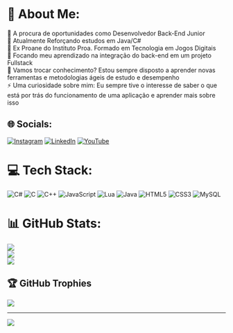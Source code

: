 # 💫 About Me:
🔭 A procura de oportunidades como Desenvolvedor Back-End Junior<br>👯  Atualmente Reforçando estudos em Java/C#<br>🤝 Ex Proane do Instituto Proa. Formado em Tecnologia em Jogos Digitais<br>🌱 Focando meu aprendizado na integração do back-end em um projeto Fullstack<br>💬 Vamos trocar conhecimento? Estou sempre disposto a aprender novas ferramentas e metodologias ágeis de estudo e desempenho<br>⚡ Uma curiosidade sobre mim: Eu sempre tive o interesse de saber o que está por trás do funcionamento de uma aplicação e aprender mais sobre isso


## 🌐 Socials:
[![Instagram](https://img.shields.io/badge/Instagram-%23E4405F.svg?logo=Instagram&logoColor=white)](https://instagram.com/https://www.instagram.com/vitin_homem) [![LinkedIn](https://img.shields.io/badge/LinkedIn-%230077B5.svg?logo=linkedin&logoColor=white)](https://linkedin.com/in/https://www.linkedin.com/in/victor-melo-4833a324a/) [![YouTube](https://img.shields.io/badge/YouTube-%23FF0000.svg?logo=YouTube&logoColor=white)](https://youtube.com/@https://www.youtube.com/channel/UCnOP4Bf259gwuUtsw39g4uA) 

# 💻 Tech Stack:
![C#](https://img.shields.io/badge/c%23-%23239120.svg?style=flat&logo=csharp&logoColor=white) ![C](https://img.shields.io/badge/c-%2300599C.svg?style=flat&logo=c&logoColor=white) ![C++](https://img.shields.io/badge/c++-%2300599C.svg?style=flat&logo=c%2B%2B&logoColor=white) ![JavaScript](https://img.shields.io/badge/javascript-%23323330.svg?style=flat&logo=javascript&logoColor=%23F7DF1E) ![Lua](https://img.shields.io/badge/lua-%232C2D72.svg?style=flat&logo=lua&logoColor=white) ![Java](https://img.shields.io/badge/java-%23ED8B00.svg?style=flat&logo=openjdk&logoColor=white) ![HTML5](https://img.shields.io/badge/html5-%23E34F26.svg?style=flat&logo=html5&logoColor=white) ![CSS3](https://img.shields.io/badge/css3-%231572B6.svg?style=flat&logo=css3&logoColor=white) ![MySQL](https://img.shields.io/badge/mysql-%2300000f.svg?style=flat&logo=mysql&logoColor=white)
# 📊 GitHub Stats:
![](https://github-readme-stats.vercel.app/api?username=SkylineProgrammer&theme=blue-green&hide_border=false&include_all_commits=false&count_private=false)<br/>
![](https://github-readme-streak-stats.herokuapp.com/?user=SkylineProgrammer&theme=blue-green&hide_border=false)<br/>
![](https://github-readme-stats.vercel.app/api/top-langs/?username=SkylineProgrammer&theme=blue-green&hide_border=false&include_all_commits=false&count_private=false&layout=compact)

## 🏆 GitHub Trophies
![](https://github-profile-trophy.vercel.app/?username=SkylineProgrammer&theme=discord&no-frame=false&no-bg=true&margin-w=4)

---
[![](https://visitcount.itsvg.in/api?id=SkylineProgrammer&icon=8&color=0)](https://visitcount.itsvg.in)

<!-- Proudly created with GPRM ( https://gprm.itsvg.in ) -->
